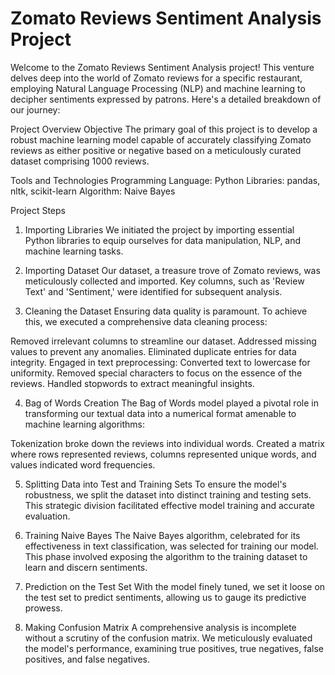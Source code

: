 # Zomato Reviews Sentiment Analysis Project
Welcome to the Zomato Reviews Sentiment Analysis project! This venture delves deep into the world of Zomato reviews for a specific restaurant, employing Natural Language Processing (NLP) and machine learning to decipher sentiments expressed by patrons. Here's a detailed breakdown of our journey:


Project Overview
Objective
The primary goal of this project is to develop a robust machine learning model capable of accurately classifying Zomato reviews as either positive or negative based on a meticulously curated dataset comprising 1000 reviews.


Tools and Technologies
Programming Language: Python
Libraries: pandas, nltk, scikit-learn
Algorithm: Naive Bayes


Project Steps
1. Importing Libraries
We initiated the project by importing essential Python libraries to equip ourselves for data manipulation, NLP, and machine learning tasks.

2. Importing Dataset
Our dataset, a treasure trove of Zomato reviews, was meticulously collected and imported. Key columns, such as 'Review Text' and 'Sentiment,' were identified for subsequent analysis.

3. Cleaning the Dataset
Ensuring data quality is paramount. To achieve this, we executed a comprehensive data cleaning process:

Removed irrelevant columns to streamline our dataset.
Addressed missing values to prevent any anomalies.
Eliminated duplicate entries for data integrity.
Engaged in text preprocessing:
Converted text to lowercase for uniformity.
Removed special characters to focus on the essence of the reviews.
Handled stopwords to extract meaningful insights.


4. Bag of Words Creation
The Bag of Words model played a pivotal role in transforming our textual data into a numerical format amenable to machine learning algorithms:

Tokenization broke down the reviews into individual words.
Created a matrix where rows represented reviews, columns represented unique words, and values indicated word frequencies.


5. Splitting Data into Test and Training Sets
To ensure the model's robustness, we split the dataset into distinct training and testing sets. This strategic division facilitated effective model training and accurate evaluation.


6. Training Naive Bayes
The Naive Bayes algorithm, celebrated for its effectiveness in text classification, was selected for training our model. This phase involved exposing the algorithm to the training dataset to learn and discern sentiments.


7. Prediction on the Test Set
With the model finely tuned, we set it loose on the test set to predict sentiments, allowing us to gauge its predictive prowess.


8. Making Confusion Matrix
A comprehensive analysis is incomplete without a scrutiny of the confusion matrix. We meticulously evaluated the model's performance, examining true positives, true negatives, false positives, and false negatives.
